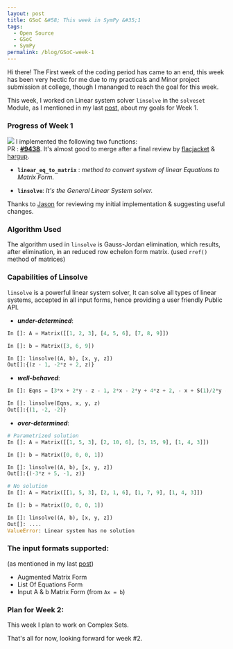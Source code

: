 ```yaml
---
layout: post
title: GSoC &#58; This week in SymPy &#35;1
tags:
  - Open Source
  - GSoC
  - SymPy
permalink: /blog/GSoC-week-1
---
```


Hi there! The First week of the coding period has came to an end, this week has been very hectic for me due to my practicals and Minor project submission at college, though I mananged to reach the goal for this week.

This week, I worked on Linear system solver `linsolve` in the `solveset` Module, as I mentioned in my last [post](http://iamit.in/blog/GSoC-Getting-Up-For-the-Coding-Period/), about my goals for Week 1. 

### **Progress of Week 1** 
<img src="/assets/gsoc/pr.png"> I implemented the following two functions: </br>
PR : **[#9438](https://github.com/sympy/sympy/pull/9438)**.
It's almost good to merge after a final review by [flacjacket](http://www.github.com/flacjacket) & [hargup](http://www.github.com/hargup).

* **`linear_eq_to_matrix`** : *method to convert system of linear Equations to Matrix Form.*

* **`linsolve`**: *It's the General Linear System solver.*

Thanks to [Jason](http://www.github.com/moorepants) for reviewing my initial implementation & suggesting useful changes.

### Algorithm Used
The algorithm used in `linsolve` is Gauss-Jordan elimination, which results, after elimination, in an reduced row echelon form matrix. (used `rref()` method of matrices)

### Capabilities of Linsolve
`linsolve` is a powerful linear system solver, It can solve all types of linear systems, accepted in all input forms, hence providing a user friendly Public API. 

* ***under-determined***:

```python
In []: A = Matrix([[1, 2, 3], [4, 5, 6], [7, 8, 9]])

In []: b = Matrix([3, 6, 9])

In []: linsolve((A, b), [x, y, z])
Out[]:{(z - 1, -2*z + 2, z)}
```

* ***well-behaved***: 

```python
In []: Eqns = [3*x + 2*y - z - 1, 2*x - 2*y + 4*z + 2, - x + S(1)/2*y - z]

In []: linsolve(Eqns, x, y, z)
Out[]:{(1, -2, -2)}
```

* ***over-determined***:

```python
# Parametrized solution
In []: A = Matrix([[1, 5, 3], [2, 10, 6], [3, 15, 9], [1, 4, 3]])

In []: b = Matrix([0, 0, 0, 1])

In []: linsolve((A, b), [x, y, z])
Out[]:{(-3*z + 5, -1, z)}

# No solution
In []: A = Matrix([[1, 5, 3], [2, 1, 6], [1, 7, 9], [1, 4, 3]])

In []: b = Matrix([0, 0, 0, 1])

In []: linsolve((A, b), [x, y, z])
Out[]: ....
ValueError: Linear system has no solution
```
### The input formats supported:</br>
(as mentioned in my last [post](http://iamit.in/blog/GSoC-Getting-Up-For-the-Coding-Period/))

* Augmented Matrix Form
* List Of Equations Form
* Input A & b Matrix Form (from `Ax = b`)

### Plan for Week 2:
This week I plan to work on Complex Sets.

That's all for now, looking forward for week #2.